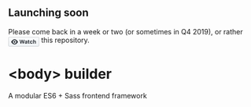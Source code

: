 ## Launching soon
Please come back in a week or two (or sometimes in Q4 2019), or rather [<img alt="Watch" src="https://raw.githubusercontent.com/body-builder/body-builder/master/watch.png" align="top" width="63" height="22" />](https://github.com/body-builder/body-builder/subscription) this repository.

# &lt;body&gt; builder

A modular ES6 + Sass frontend framework
